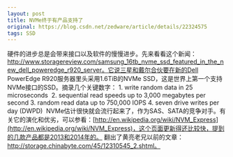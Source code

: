 ```yaml
---
layout: post
title: NVMe终于有产品支持了
original: https://blog.csdn.net/zedware/article/details/22324575
tags: SSD
---
```


硬件的进步总是会带来接口以及软件的慢慢进步。先来看看这个新闻：http://www.storagereview.com/samsung_16tb_nvme_ssd_featured_in_the_new_dell_poweredge_r920_server。它说三星和戴尔合伙要在新的Dell PowerEdge R920服务器里头采用1.6TiB的NVMe SSD，这是世界上第一个支持NVMe接口的SSD。摘录几个关键数字：
1. write random data in 25 microseconds 
2. sequential read speeds up to 3,000
 megabytes per second
3. random
 read data up to 750,000 IOPS
4. seven
 drive writes per day (DWPD) 
NVMe估计很快就会流行起来了，作为SAS、SATA的竞争对手。有关它的演化和优劣，可以参看：[http://en.wikipedia.org/wiki/NVM_Express](http://en.wikipedia.org/wiki/NVM_Express)，这个页面更新得还比较快，提到的几款产品都是2013和2014年的。
翻出了黄亮老兄以前的文章：http://storage.chinabyte.com/45/12310545_2.shtml。
